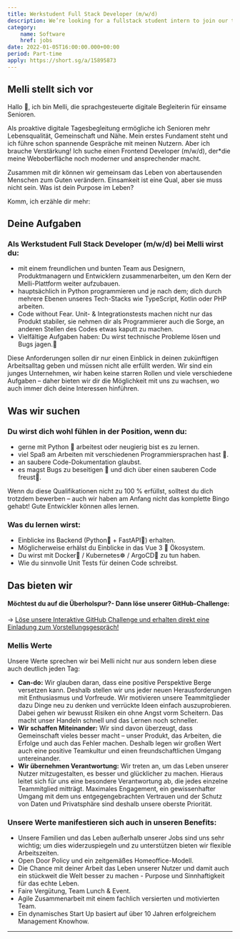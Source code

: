 ```yaml
---
title: Werkstudent Full Stack Developer (m/w/d)
description: We’re looking for a fullstack student intern to join our team.
category:
    name: Software
    href: jobs
date: 2022-01-05T16:00:00.000+00:00
period: Part-time
apply: https://short.sg/a/15895873
---
```


## Melli stellt sich vor

Hallo 👋, ich bin Melli, die sprachgesteuerte digitale Begleiterin für einsame Senioren.

Als proaktive digitale Tagesbegleitung ermögliche ich Senioren mehr Lebensqualität, Gemeinschaft und Nähe. Mein erstes Fundament steht und ich führe schon spannende Gespräche mit meinen Nutzern. Aber ich brauche Verstärkung! Ich suche einen Frontend Developer (m/w/d), der*die meine Weboberfläche noch moderner und ansprechender macht.

Zusammen mit dir können wir gemeinsam das Leben von abertausenden Menschen zum Guten verändern. Einsamkeit ist eine Qual, aber sie muss nicht sein. Was ist dein Purpose im Leben?

Komm, ich erzähle dir mehr:

## Deine Aufgaben

### Als Werkstudent Full Stack Developer (m/w/d) bei Melli wirst du:

* mit einem freundlichen und bunten Team aus Designern, Produktmanagern und Entwicklern zusammenarbeiten, um den Kern der Melli-Plattform weiter aufzubauen.
* hauptsächlich in Python programmieren und je nach dem; dich durch mehrere Ebenen unseres Tech-Stacks wie TypeScript, Kotlin oder PHP arbeiten.
* Code without Fear. Unit- & Integrationstests machen nicht nur das Produkt stabiler, sie nehmen dir als Programmierer auch die Sorge, an anderen Stellen des Codes etwas kaputt zu machen.
* Vielfältige Aufgaben haben: Du wirst technische Probleme lösen und Bugs jagen.👻

Diese Anforderungen sollen dir nur einen Einblick in deinen zukünftigen Arbeitsalltag geben und müssen nicht alle erfüllt werden. Wir sind ein junges Unternehmen, wir haben keine starren Rollen und viele verschiedene Aufgaben – daher bieten wir dir die Möglichkeit mit uns zu wachsen, wo auch immer dich deine Interessen hinführen.

## Was wir suchen

### Du wirst dich wohl fühlen in der Position, wenn du:

* gerne mit Python 🐍 arbeitest oder neugierig bist es zu lernen.
* viel Spaß am Arbeiten mit verschiedenen Programmiersprachen hast 🌈.
* an saubere Code-Dokumentation glaubst.
* es magst Bugs zu beseitigen 🐞 und dich über einen sauberen Code freust🧽.

Wenn du diese Qualifikationen nicht zu 100 % erfüllst, solltest du dich trotzdem bewerben – auch wir haben am Anfang nicht das komplette Bingo gehabt! Gute Entwickler können alles lernen.

### Was du lernen wirst:

* Einblicke ins Backend (Python🐍 + FastAPI🚀) erhalten.
* Möglicherweise erhälst du Einblicke in das Vue 3 🖖 Ökosystem.
* Du wirst mit Docker🐳 / Kubernetes☸️ / ArgoCD🐙 zu tun haben.
* Wie du sinnvolle Unit Tests für deinen Code schreibst.

## Das bieten wir

#### Möchtest du auf die Überholspur?- Dann löse unserer GitHub-Challenge:
→ [Löse unsere Interaktive GitHub Challenge und erhalten direkt eine Einladung zum Vorstellungsgespräch!](https://github.com/melli-labs/python-challenge)
### Mellis Werte

Unsere Werte sprechen wir bei Melli nicht nur aus sondern leben diese auch deutlich jeden Tag:

* **Can-do:** Wir glauben daran, dass eine positive Perspektive Berge versetzen kann. Deshalb stellen wir uns jeder neuen Herausforderungen mit Enthusiasmus und Vorfreude. Wir motivieren unsere Teammitglieder dazu Dinge neu zu denken und verrückte Ideen einfach auszuprobieren. Dabei gehen wir bewusst Risiken ein ohne Angst vorm Scheitern. Das macht unser Handeln schnell und das Lernen noch schneller.
* **Wir schaffen Miteinander:** Wir sind davon überzeugt, dass Gemeinschaft vieles besser macht – unser Produkt, das Arbeiten, die Erfolge und auch das Fehler machen. Deshalb legen wir großen Wert auch eine positive Teamkultur und einen freundschaftlichen Umgang untereinander.
* **Wir übernehmen Verantwortung:** Wir treten an, um das Leben unserer Nutzer mitzugestalten, es besser und glücklicher zu machen. Hieraus leitet sich für uns eine besondere Verantwortung ab, die jedes einzelne Teammitglied mitträgt. Maximales Engagement, ein gewissenhafter Umgang mit dem uns entgegengebrachten Vertrauen und der Schutz von Daten und Privatsphäre sind deshalb unsere oberste Priorität.

### Unsere Werte manifestieren sich auch in unseren Benefits:
* Unsere Familien und das Leben außerhalb unserer Jobs sind uns sehr wichtig; um dies widerzuspiegeln und zu unterstützen bieten wir flexible Arbeitszeiten.
* Open Door Policy und ein zeitgemäßes Homeoffice-Modell.
* Die Chance mit deiner Arbeit das Leben unserer Nutzer und damit auch ein stückweit die Welt besser zu machen - Purpose und Sinnhaftigkeit für das echte Leben.
* Faire Vergütung, Team Lunch & Event.
* Agile Zusammenarbeit mit einem fachlich versierten und motivierten Team.
* Ein dynamisches Start Up basiert auf über 10 Jahren erfolgreichem Management Knowhow.

<contact-paragraph />

---

<apply-button :apply="apply" />

